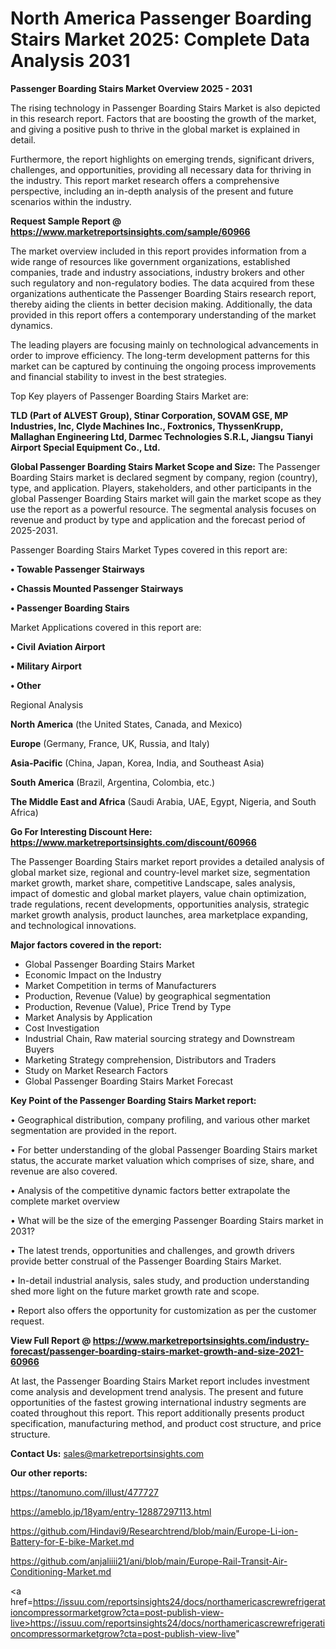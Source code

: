 # North America Passenger Boarding Stairs Market 2025: Complete Data Analysis 2031

<Strong> Passenger Boarding Stairs Market Overview 2025 - 2031</strong>

The rising technology in Passenger Boarding Stairs Market is also depicted in this research report. Factors that are boosting the growth of the market, and giving a positive push to thrive in the global market is explained in detail.

Furthermore, the report highlights on emerging trends, significant drivers, challenges, and opportunities, providing all necessary data for thriving in the industry. This report market research offers a comprehensive perspective, including an in-depth analysis of the present and future scenarios within the industry.

<strong>Request Sample Report @ <a href=https://www.marketreportsinsights.com/sample/60966>https://www.marketreportsinsights.com/sample/60966</a></strong>

The market overview included in this report provides information from a wide range of resources like government organizations, established companies, trade and industry associations, industry brokers and other such regulatory and non-regulatory bodies. The data acquired from these organizations authenticate the Passenger Boarding Stairs research report, thereby aiding the clients in better decision making. Additionally, the data provided in this report offers a contemporary understanding of the market dynamics.

The leading players are focusing mainly on technological advancements in order to improve efficiency. The long-term development patterns for this market can be captured by continuing the ongoing process improvements and financial stability to invest in the best strategies.

Top Key players of Passenger Boarding Stairs Market are:

<strong>TLD (Part of ALVEST Group), Stinar Corporation, SOVAM GSE, MP Industries, Inc, Clyde Machines Inc., Foxtronics, ThyssenKrupp, Mallaghan Engineering Ltd, Darmec Technologies S.R.L, Jiangsu Tianyi Airport Special Equipment Co., Ltd.</strong>

<strong><b>Global Passenger Boarding Stairs Market Scope and Size:</b></strong>
The Passenger Boarding Stairs market is declared segment by company, region (country), type, and application. Players, stakeholders, and other participants in the global Passenger Boarding Stairs market will gain the market scope as they use the report as a powerful resource. The segmental analysis focuses on revenue and product by type and application and the forecast period of 2025-2031.

Passenger Boarding Stairs Market Types covered in this report are:

<strong>• Towable Passenger Stairways

• Chassis Mounted Passenger Stairways

• Passenger Boarding Stairs</strong>

Market Applications covered in this report are:

<strong>• Civil Aviation Airport

• Military Airport

• Other</strong> 

Regional Analysis

<strong>North America</strong> (the United States, Canada, and Mexico)

<strong>Europe</strong> (Germany, France, UK, Russia, and Italy)

<strong>Asia-Pacific</strong> (China, Japan, Korea, India, and Southeast Asia)

<strong>South America</strong> (Brazil, Argentina, Colombia, etc.)

<strong>The Middle East and Africa</strong> (Saudi Arabia, UAE, Egypt, Nigeria, and South Africa)

<strong>Go For Interesting Discount Here: <a href=https://www.marketreportsinsights.com/discount/60966>https://www.marketreportsinsights.com/discount/60966</a></strong>

The Passenger Boarding Stairs market report provides a detailed analysis of global market size, regional and country-level market size, segmentation market growth, market share, competitive Landscape, sales analysis, impact of domestic and global market players, value chain optimization, trade regulations, recent developments, opportunities analysis, strategic market growth analysis, product launches, area marketplace expanding, and technological innovations.

<strong><b>Major factors covered in the report:</b></strong>
<ul>
  <li>Global Passenger Boarding Stairs Market </li>
  <li>Economic Impact on the Industry</li>
  <li>Market Competition in terms of Manufacturers</li>
  <li>Production, Revenue (Value) by geographical segmentation</li>
  <li>Production, Revenue (Value), Price Trend by Type</li>
  <li>Market Analysis by Application</li>
  <li>Cost Investigation</li>
  <li>Industrial Chain, Raw material sourcing strategy and Downstream Buyers</li>
  <li>Marketing Strategy comprehension, Distributors and Traders</li>
  <li>Study on Market Research Factors</li>
  <li>Global Passenger Boarding Stairs Market Forecast</li>
</ul>

<strong><b>Key Point of the Passenger Boarding Stairs Market report:</b></strong>

• Geographical distribution, company profiling, and various other market segmentation are provided in the report.

• For better understanding of the global Passenger Boarding Stairs market status, the accurate market valuation which comprises of size, share, and revenue are also covered.

• Analysis of the competitive dynamic factors better extrapolate the complete market overview

• What will be the size of the emerging Passenger Boarding Stairs market in 2031?

• The latest trends, opportunities and challenges, and growth drivers provide better construal of the Passenger Boarding Stairs Market.

• In-detail industrial analysis, sales study, and production understanding shed more light on the future market growth rate and scope.

• Report also offers the opportunity for customization as per the customer request.

<strong><b>View Full Report @ <a href=https://www.marketreportsinsights.com/industry-forecast/passenger-boarding-stairs-market-growth-and-size-2021-60966>https://www.marketreportsinsights.com/industry-forecast/passenger-boarding-stairs-market-growth-and-size-2021-60966</a></b></strong>


At last, the Passenger Boarding Stairs Market report includes investment come analysis and development trend analysis. The present and future opportunities of the fastest growing international industry segments are coated throughout this report. This report additionally presents product specification, manufacturing method, and product cost structure, and price structure.

<strong>Contact Us:</strong>
sales@marketreportsinsights.com

<strong>Our other reports:</strong>

<a href=https://tanomuno.com/illust/477727>https://tanomuno.com/illust/477727</a>

<a href=https://ameblo.jp/18yam/entry-12887297113.html>https://ameblo.jp/18yam/entry-12887297113.html</a>

<a href=https://github.com/Hindavi9/Researchtrend/blob/main/Europe-Li-ion-Battery-for-E-bike-Market.md>https://github.com/Hindavi9/Researchtrend/blob/main/Europe-Li-ion-Battery-for-E-bike-Market.md</a>

<a href=https://github.com/anjaliiii21/ani/blob/main/Europe-Rail-Transit-Air-Conditioning-Market.md>https://github.com/anjaliiii21/ani/blob/main/Europe-Rail-Transit-Air-Conditioning-Market.md</a>

<a href=https://issuu.com/reportsinsights24/docs/northamericascrewrefrigerationcompressormarketgrow?cta=post-publish-view-live>https://issuu.com/reportsinsights24/docs/northamericascrewrefrigerationcompressormarketgrow?cta=post-publish-view-live</a>"
